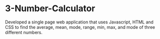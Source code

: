 # 3-Number-Calculator
Developed a single page web application that uses Javascript, HTML and CSS to find the average, mean, mode, range, min, max, and mode of three different numbers.
